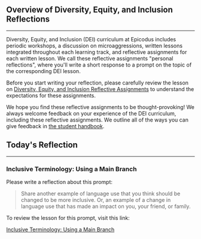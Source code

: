 ## Overview of Diversity, Equity, and Inclusion Reflections
---

Diversity, Equity, and Inclusion (DEI) curriculum at Epicodus includes periodic workshops, a discussion on microaggressions, written lessons integrated throughout each learning track, and reflective assignments for each written lesson. We call these reflective assignments "personal reflections", where you'll write a short response to a prompt on the topic of the corresponding DEI lesson. 

Before you start writing your reflection, please carefully review the lesson on [Diversity, Equity, and Inclusion Reflective Assignments](https://www.learnhowtoprogram.com/introduction-to-programming/getting-started-at-epicodus/diversity-equity-and-inclusion-reflective-assignments) to understand the expectations for these assignments.

We hope you find these reflective assignments to be thought-provoking! We always welcome feedback on your experience of the DEI curriculum, including these reflective assignments. We outline all of the ways you can give feedback in [the student handbook](https://www.learnhowtoprogram.com/introduction-to-programming/getting-started-at-epicodus/student-handbook#giving-feedback). 

## Today's Reflection
---

### Inclusive Terminology: Using a Main Branch

Please write a reflection about this prompt:

> Share another example of language use that you think should be changed to be more inclusive. Or, an example of a change in language use that has made an impact on you, your friend, or family.

To review the lesson for this prompt, visit this link:

[Inclusive Terminology: Using a Main Branch](https://www.learnhowtoprogram.com/diversity-equity-and-inclusion/dei-lessons/inclusive-terminology-using-a-main-branch)